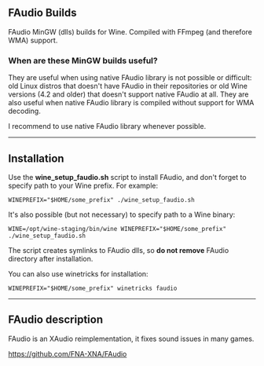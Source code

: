 ## FAudio Builds

FAudio MinGW (dlls) builds for Wine. Compiled with FFmpeg (and therefore WMA) support.

### When are these MinGW builds useful?

They are useful when using native FAudio library is not possible or difficult: old Linux distros that doesn't have FAudio in their repositories or old Wine versions (4.2 and older) that doesn't support native FAudio at all. They are also useful when native FAudio library is compiled without support for WMA decoding.

I recommend to use native FAudio library whenever possible.

---

## Installation

Use the **wine_setup_faudio.sh** script to install FAudio, and don't forget to specify path to your Wine prefix. For example:

    WINEPREFIX="$HOME/some_prefix" ./wine_setup_faudio.sh
    
It's also possible (but not necessary) to specify path to a Wine binary:

    WINE=/opt/wine-staging/bin/wine WINEPREFIX="$HOME/some_prefix" ./wine_setup_faudio.sh
    
The script creates symlinks to FAudio dlls, so **do not remove** FAudio directory after installation.

You can also use winetricks for installation:

    WINEPREFIX="$HOME/some_prefix" winetricks faudio
    
---

## FAudio description

FAudio is an XAudio reimplementation, it fixes sound issues in many games.

https://github.com/FNA-XNA/FAudio
